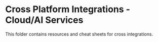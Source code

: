 # Cross Platform Integrations - Cloud/AI Services
This folder contains resources and cheat sheets for cross integrations.
